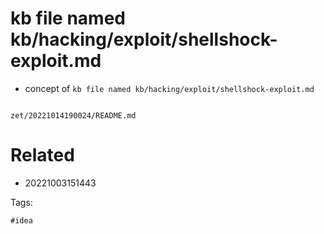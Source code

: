 # kb file named kb/hacking/exploit/shellshock-exploit.md

- concept of `kb file named kb/hacking/exploit/shellshock-exploit.md`

```
```

` zet/20221014190024/README.md `

# Related

- 20221003151443

Tags:

    #idea
